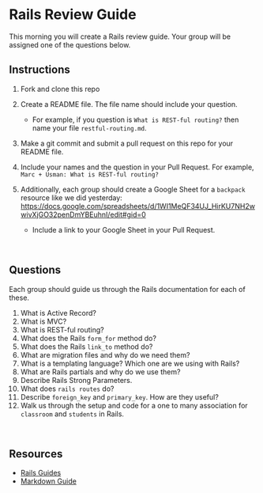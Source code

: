 # Rails Review Guide

This morning you will create a Rails review guide. Your group will be assigned one of the questions below.

## Instructions

1. Fork and clone this repo
1. Create a README file. The file name should include your question. 
  
    - For example, if you question is `What is REST-ful routing?` then name your file `restful-routing.md`.
  
1. Make a git commit and submit a pull request on this repo for your README file. 
1. Include your names and the question in your Pull Request. For example, `Marc + Usman: What is REST-ful routing?`
1. Additionally, each group should create a Google Sheet for a `backpack` resource like we did yesterday: https://docs.google.com/spreadsheets/d/1WI1MeQF34UJ_HirKU7NH2wwivXjGO32penDmYBEuhnI/edit#gid=0

    - Include a link to your Google Sheet in your Pull Request.

<br>

## Questions

Each group should guide us through the Rails documentation for each of these.

1. What is Active Record?
2. What is MVC?
3. What is REST-ful routing?
4. What does the Rails `form_for` method do?
5. What does the Rails `link_to` method do?
6. What are migration files and why do we need them?
7. What is a templating language? Which one are we using with Rails?
8. What are Rails partials and why do we use them?
9. Describe Rails Strong Parameters.
10. What does `rails routes` do?
11. Describe `foreign_key` and `primary_key`. How are they useful?
12. Walk us through the setup and code for a one to many association for `classroom` and `students` in Rails.

<br>

## Resources

- [Rails Guides](https://guides.rubyonrails.org/)
- [Markdown Guide](https://markdown-it.github.io/)
